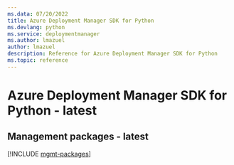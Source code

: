 ```yaml
---
ms.data: 07/20/2022
title: Azure Deployment Manager SDK for Python
ms.devlang: python
ms.service: deploymentmanager
ms.author: lmazuel
author: lmazuel
description: Reference for Azure Deployment Manager SDK for Python
ms.topic: reference
---
```

# Azure Deployment Manager SDK for Python - latest

## Management packages - latest
[!INCLUDE [mgmt-packages](deployment-manager-mgmt-index.md)]
